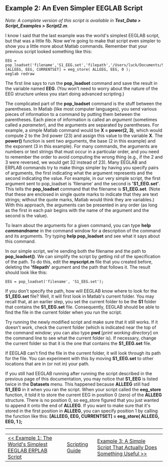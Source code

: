 ## Example 2: An Even Simpler EEGLAB Script
_Note: A complete version of this script is available in **Test_Data > Script_Examples > Script2.m**._

I know I said that the last example was the world's simplest EEGLAB script, but that was a little fib. Now we're going to make that script even simpler to show you a little more about Matlab commands.  Remember that your previous script looked something like this:  

    EEG = pop_loadset('filename','S1_EEG.set','filepath','/Users/luck/Documents/Software_Development/ERPLAB_Toolbox/Test_Data/S1/');
    [ALLEEG, EEG, CURRENTSET] = eeg_store( ALLEEG, EEG, 0 );
    eeglab redraw

 

The first line says to run the **pop_loadset** command and save the result in the variable named **EEG**.  (You won't need to worry about the nature of the EEG structure unless you start doing advanced scripting.)

The complicated part of the **pop_loadset** command is the stuff between the parentheses.  In Matlab (like most computer languages), you send various pieces of information to a command by putting them between the parentheses.  Each piece of information is called an _argument_ (sometimes called a _parameter_), and the arguments are separated by parentheses.  For example, a simple Matlab command would be  **X = power(2, 3)**, which would compute 2 to the 3rd power (23) and assign this value to the variable **X**.  The **power()** function is sent two arguments, the base (2 in this example) and the exponent (3 in this example).  For many commands, the arguments are numbers or text strings that must occur in a particular order, and you need to remember the order to avoid computing the wrong thing (e.g., if the 2 and 3 were reversed, we would get 32 instead of 23).  Many EEGLAB and ERPLAB commands try to make things simpler by having you specify pairs of arguments, the first indicating what the argument represents and the second indicating the value.  For example, in our very simple script, the first argument sent to pop_loadset is 'filename' and the second is **'S1_EEG.set'**.  This tells the **pop_loadset** command that the filename is **S1_EEG.set**.  (Note that these are enclosed in single quote marks to indicate that they are text strings; without the quote marks, Matlab would think they are variables.)  With this approach, the arguments can be presented in any order (as long as the first in each pair begins with the name of the argument and the second is the value).

To learn about the arguments for a given command, you can type **help _commandname_** in the command window for a description of the command and its arguments.  Try typing **help pop_loadset** and see what it says about this command. 

In our simple script, we're sending both the filename and the path to **pop_loadset()**.  We can simplify the script by getting rid of the specification of the path.  To do this, edit the **myscript.m** file that you created before, deleting the **'filepath'** argument and the path that follows it.  The result should look like this:  

    EEG = pop_loadset('filename', 'S1_EEG.set');  

 

If you don't specify the path, how will EEGLAB know where to look for the **S1_EEG.set** file?  Well, it will first look in Matlab's current folder.  You may recall that, at an earlier step, you set the current folder to be the **S1** folder that contains the **S1_EEG.set** file. Consequently, EEGLAB should be able to find the file in the current folder when you run the script. 

Try running the newly modified script and make sure that it still works.  If it doesn't work, check the current folder (which is indicated near the top of the command window; you can also type **pwd** [_print working directory_] on the command line to see what the current folder is).  If necessary, change the current folder so that it is the one that contains the **S1_EEG.set** file.

If EEGLAB can't find the file in the current folder, it will look through its path for the file.  You can experiment with this by moving **S1_EEG.set** to other locations that are in (or not in) your path.

If you still had EEGLAB running after running the script described in the previous page of this documentation, you may notice that **S1_EEG** is listed twice in the **Datasets** menu. This happened because **ALLEEG** still had **S1_EEG** in it when you ran the script. When your script called the **eeg_store** function, it told it to store the current EEG in position 0 (zero) of the **ALLEEG** structure. There is no position 0, so eeg_store figured that you just wanted to append it onto the end of **ALLEEG**. If you want to make sure that it's stored in the first position in **ALLEEG**, you can specify position 1 by calling the function like this: **[ALLEEG, EEG, CURRENTSET] = eeg_store( ALLEEG, EEG, 1 );**

----
<table style="width:100%">
  <tr>
    <td><a href="./Example-1:-The-World's-Simplest-EEGLAB-ERPLAB-Script"> << Example 1: The World's Simplest EEGLAB ERPLAB Script  </a></td>
    <td><a href="./Scripting-Guide"> Scripting Guide</a></td>
    <td><a href="./Example-3:-A-Simple-Script-That-Actually-Does-Something-Useful">  Example 3: A Simple Script That Actually Does Something Useful >>  </a></td>
  </tr>
</table>
